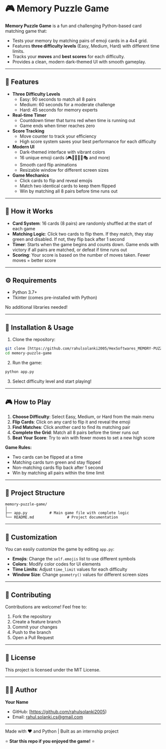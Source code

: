 # 🎮 Memory Puzzle Game

**Memory Puzzle Game** is a fun and challenging Python-based card matching game that:
- Tests your memory by matching pairs of emoji cards in a 4x4 grid.
- Features **three difficulty levels** (Easy, Medium, Hard) with different time limits.
- Tracks your **moves** and **best scores** for each difficulty.
- Provides a clean, modern dark-themed UI with smooth gameplay.

---

## 🔧 Features

- **Three Difficulty Levels**
  - Easy: 90 seconds to match all 8 pairs
  - Medium: 60 seconds for a moderate challenge
  - Hard: 45 seconds for memory experts
- **Real-time Timer**
  - Countdown timer that turns red when time is running out
  - Game ends when timer reaches zero
- **Score Tracking**
  - Move counter to track your efficiency
  - High score system saves your best performance for each difficulty
- **Modern UI**
  - Dark-themed interface with vibrant colors
  - 16 unique emoji cards (🎮🎯🎲🎪🎨🎭 and more)
  - Smooth card flip animations
  - Resizable window for different screen sizes
- **Game Mechanics**
  - Click cards to flip and reveal emojis
  - Match two identical cards to keep them flipped
  - Win by matching all 8 pairs before time runs out

---

## 🎯 How it Works

- **Card System**: 16 cards (8 pairs) are randomly shuffled at the start of each game
- **Matching Logic**: Click two cards to flip them. If they match, they stay green and disabled. If not, they flip back after 1 second
- **Timer**: Starts when the game begins and counts down. Game ends with victory if all pairs are matched, or defeat if time runs out
- **Scoring**: Your score is based on the number of moves taken. Fewer moves = better score

---

## ⚙️ Requirements

- Python 3.7+
- Tkinter (comes pre-installed with Python)

No additional libraries needed!

---

## 🚀 Installation & Usage

1. Clone the repository:
```bash
git clone [https://github.com/rahulsolanki2005/HexSoftwares_MEMORY-PUZZLE-GAME)
cd memory-puzzle-game
```

2. Run the game:
```bash
python app.py
```

3. Select difficulty level and start playing!

---

## 🎮 How to Play

1. **Choose Difficulty**: Select Easy, Medium, or Hard from the main menu
2. **Flip Cards**: Click on any card to flip it and reveal the emoji
3. **Find Matches**: Click another card to find its matching pair
4. **Complete the Grid**: Match all 8 pairs before the timer runs out
5. **Beat Your Score**: Try to win with fewer moves to set a new high score

**Game Rules:**
- Two cards can be flipped at a time
- Matching cards turn green and stay flipped
- Non-matching cards flip back after 1 second
- Win by matching all pairs within the time limit

---

## 📁 Project Structure

```
memory-puzzle-game/
│
├── app.py          # Main game file with complete logic
└── README.md               # Project documentation
```

---

## 🎨 Customization

You can easily customize the game by editing `app.py`:

- **Emojis**: Change the `self.emojis` list to use different symbols
- **Colors**: Modify color codes for UI elements
- **Time Limits**: Adjust `time_limit` values for each difficulty
- **Window Size**: Change `geometry()` values for different screen sizes

---

## 🤝 Contributing

Contributions are welcome! Feel free to:
1. Fork the repository
2. Create a feature branch
3. Commit your changes
4. Push to the branch
5. Open a Pull Request

---

## 📄 License

This project is licensed under the MIT License.

---

## 👨‍💻 Author

**Your Name**
- GitHub: [https://github.com/rahulsolanki2005)
- Email: rahul.solanki.cs@gmail.com

---

Made with ❤️ and Python | Built as an internship project

⭐ **Star this repo if you enjoyed the game!** ⭐
